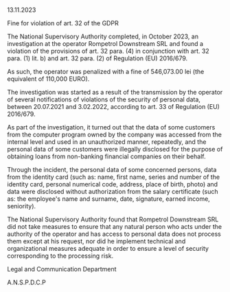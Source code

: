 13.11.2023

Fine for violation of art. 32 of the GDPR

The National Supervisory Authority completed, in October 2023, an investigation at the operator Rompetrol Downstream SRL and found a violation of the provisions of art. 32 para. (4) in conjunction with art. 32 para. (1) lit. b) and art. 32 para. (2) of Regulation (EU) 2016/679.

As such, the operator was penalized with a fine of 546,073.00 lei (the equivalent of 110,000 EURO).

The investigation was started as a result of the transmission by the operator of several notifications of violations of the security of personal data, between 20.07.2021 and 3.02.2022, according to art. 33 of Regulation (EU) 2016/679.

As part of the investigation, it turned out that the data of some customers from the computer program owned by the company was accessed from the internal level and used in an unauthorized manner, repeatedly, and the personal data of some customers were illegally disclosed for the purpose of obtaining loans from non-banking financial companies on their behalf.

Through the incident, the personal data of some concerned persons, data from the identity card (such as: name, first name, series and number of the identity card, personal numerical code, address, place of birth, photo) and data were disclosed without authorization from the salary certificate (such as: the employee's name and surname, date, signature, earned income, seniority).

The National Supervisory Authority found that Rompetrol Downstream SRL did not take measures to ensure that any natural person who acts under the authority of the operator and has access to personal data does not process them except at his request, nor did he implement technical and organizational measures adequate in order to ensure a level of security corresponding to the processing risk.

Legal and Communication Department

A.N.S.P.D.C.P
